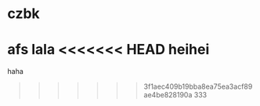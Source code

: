 # czbk
afs
lala
<<<<<<< HEAD
heihei
=======
haha
>>>>>>> 3f1aec409b19bba8ea75ea3acf89ae4be828190a
333
